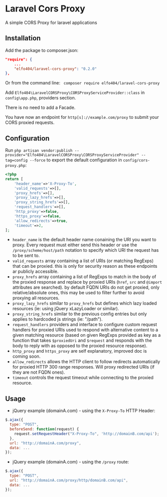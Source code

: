 # Laravel Cors Proxy

 A simple CORS Proxy for laravel applications 
 
 
## Installation

Add the package to composer.json:

```json
"require": {
	...
	"elfo404/laravel-cors-proxy": "0.2.0"
},
```
	
Or from the command line:
`` composer require elfo404/laravel-cors-proxy``
	 	

Add `Elfo404\LaravelCORSProxy\CORSProxyServiceProvider::class` in `config\app.php`, providers section.
	
	
There is no need to add a Facade.

You have now an endpoint for `http[s]://example.com/proxy` to submit your CORS proxied requests.


## Configuration


Run `php artisan vendor:publish --provider="Elfo404\LaravelCORSProxy\CORSProxyServiceProvider" --tag=config --force` to export the default configuration in `config/cors-proxy.php`:

```php
<?php
return [
    'header_name'=>'X-Proxy-To',
    'valid_requests'=>[],
    'proxy_hrefs'=>[],
    'proxy_lazy_hrefs'=>[],
    'proxy_string_hrefs'=>[],
    'request_handlers'=>[],
    'http_proxy'=>false,
    'https_proxy'=>false,
    'allow_redirects'=>true,
    'timeout'=>2,
];
```
- `header_name` is the default header name conaining the URI you want to proxy. Every request must either send this header or use the `/proxy/scheme/host/path` notation to specify which URI the request has to be sent to.
- `valid_requests` array containing a list of URIs (or matching RegExps) that can be proxied. this is only for security reason as these endpoints ar publicly accessible.
- `proxy_hrefs` array containing a list of RegExps to match in the body of the proxied response and replace by proxied URIs (`href`, `src` and `@import` attributes are searched). by default FQDN URIs do not get proxied, only relative/absolute ones, this may be used to filter further to avoid proxying all resources.
- `proxy_lazy_hrefs` similar to `proxy_hrefs` but defines which lazy loaded resources (ie: using jQuery xLazyLoader or similar).
- `proxy_string_hrefs` similar to the previous config entries but only applies to hardcoded js strings (ie: "/path").
- `request_handlers` providers and interface to configure custom request handlers for proxied URIs used to respond with alternative content to a given matching resource (based on given RegExps provided as key as a function that takes `$proxiedUri` and `$request` and responds with the body to reply with as opposed to the proxied resource response).
- `http_proxy` and `https_proxy` are self explanatory, improved doc is coming soon.
- `allow_redirects` allows the HTTP client to follow redirects automatically for proxied HTTP 300 range responses. Will proxy redirected URIs (if they are not FQDN ones).
- `timeout` controls the request timeout while connecting to the proxied resource.

## Usage

- jQuery example (domainA.com) - using the `X-Proxy-To` HTTP Header:
```javascript
$.ajax({
  type: "POST",
  beforeSend: function(request) {
    request.setRequestHeader("X-Proxy-To", 'http://domainB.com/api');
  },
  url: "http://domainA.com/proxy",
  data: ...
});
```

- jQuery example (domainA.com) - using the `/proxy` route:
```javascript
$.ajax({
  type: "POST",
  url: "http://domainA.com/proxy/http/domainB.com/api",
  data: ...
});
```
